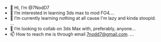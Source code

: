 - 👋 Hi, I’m @7NodD7
- 👀 I’m interested in learning 3ds max to mod FO4....
- 🌱 I’m currently learning nothing at all cause I'm lazy and kinda stoopid. ...
- 💞️ I’m looking to collab on 3ds Max with, preferably, anyone...
- 📫 How to reach me is through email 7nodd7@gmail.com. ...

<!---
7NodD7/7NodD7 is a ✨ special ✨ repository because its `README.md` (this file) appears on your GitHub profile.
You can click the Preview link to take a look at your changes.
--->
